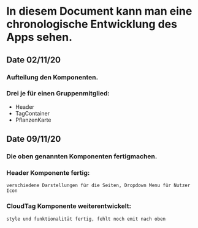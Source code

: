 # In diesem Document kann man eine chronologische Entwicklung des Apps sehen.

## Date 02/11/20
### Aufteilung den Komponenten.
### Drei je für einen Gruppenmitglied:

- Header
- TagContainer
- PflanzenKarte

## Date 09/11/20
### Die oben genannten Komponenten fertigmachen. <br>
### Header Komponente fertig:
    verschiedene Darstellungen für die Seiten, Dropdown Menu für Nutzer Icon

### CloudTag Komponente weiterentwickelt:
    style und funktionalität fertig, fehlt noch emit nach oben
